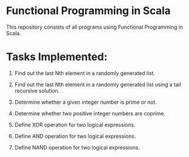 # Functional Programming in Scala

This repository consists of all programs using Functional Programming in Scala.
  
# Tasks Implemented:
  1) Find out the last Nth element in a randomly generated list.
  
  2) Find out the last Nth element in a randomly generated list using a tail recursive solution.
  
  3) Determine whether a given integer number is prime or not.
  
  4) Determine whether two positive integer numbers are coprime.
  
  5) Define XOR operation for two logical expressions.
  
  6) Define AND operation for two logical expressions.
  
  7) Define NAND operation for two logical expressions.
